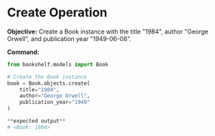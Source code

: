 
# Create Operation

**Objective:** Create a Book instance with the title "1984", author "George Orwell", and publication year "1949-06-08".

**Command:**

```python
from bookshelf.models import Book

# Create the Book instance
book = Book.objects.create(
    title="1984",
    author="George Orwell",
    publication_year="1949"  
)

**expected output**
# <Book: 1984>